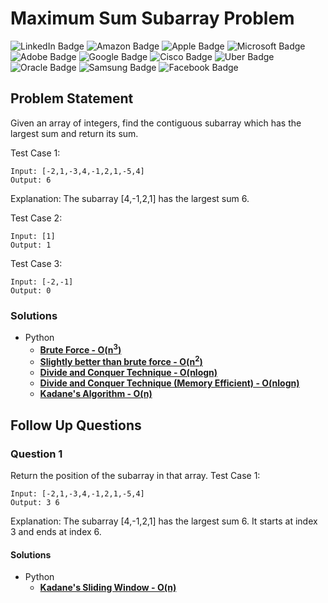 # Maximum Sum Subarray Problem
![LinkedIn Badge](https://img.shields.io/badge/LinkedIn-0A66C2?logo=linkedin&logoColor=fff&style=flat)
![Amazon Badge](https://img.shields.io/badge/Amazon-F90?logo=amazon&logoColor=fff&style=flat)
![Apple Badge](https://img.shields.io/badge/Apple-000?logo=apple&logoColor=fff&style=flat)
![Microsoft Badge](https://img.shields.io/badge/Microsoft-5E5E5E?logo=microsoft&logoColor=fff&style=flat)
![Adobe Badge](https://img.shields.io/badge/Adobe-F00?logo=adobe&logoColor=fff&style=flat)
![Google Badge](https://img.shields.io/badge/Google-4285F4?logo=google&logoColor=fff&style=flat)
![Cisco Badge](https://img.shields.io/badge/Cisco-1BA0D7?logo=cisco&logoColor=fff&style=flat)
![Uber Badge](https://img.shields.io/badge/Uber-000?logo=uber&logoColor=fff&style=flat)
![Oracle Badge](https://img.shields.io/badge/Oracle-F80000?logo=oracle&logoColor=fff&style=flat)
![Samsung Badge](https://img.shields.io/badge/Samsung-1428A0?logo=samsung&logoColor=fff&style=flat)
![Facebook Badge](https://img.shields.io/badge/Facebook-0866FF?logo=facebook&logoColor=fff&style=flat)
## Problem Statement
Given an array of integers, find the contiguous subarray which has the largest sum and return its sum.

Test Case 1:
```
Input: [-2,1,-3,4,-1,2,1,-5,4]
Output: 6
```
Explanation: The subarray [4,-1,2,1] has the largest sum 6.

Test Case 2:
```
Input: [1]
Output: 1
```
Test Case 3:
```
Input: [-2,-1]
Output: 0
```
### Solutions
- Python
    * **<a href='max_sum_bruteforce_ncube.py'>Brute Force - O(n<sup>3</sup>)</a>**
    * **<a href='max_sum_nsquare.py'>Slightly better than brute force - O(n<sup>2</sup>)</a>**
    * **<a href='max_sum_dividenconquer_nlogn.py'>Divide and Conquer Technique - O(nlogn)</a>**
    * **<a href='max_sum_dividenconquer_nlogn_memeff.py'>Divide and Conquer Technique (Memory Efficient) - O(nlogn)</a>**
    * **<a href='max_sum_kadane_n.py'>Kadane's Algorithm - O(n)</a>**
  
## Follow Up Questions
### Question 1
Return the position of the subarray in that array.
Test Case 1:
```
Input: [-2,1,-3,4,-1,2,1,-5,4]
Output: 3 6
```
Explanation: The subarray [4,-1,2,1] has the largest sum 6. It starts at index 3 and ends at index 6.

#### Solutions
- Python
    * **<a href="max_sum_followup1_kadanes_slidingwindow_n.py">Kadane's Sliding Window - O(n)</a>** 